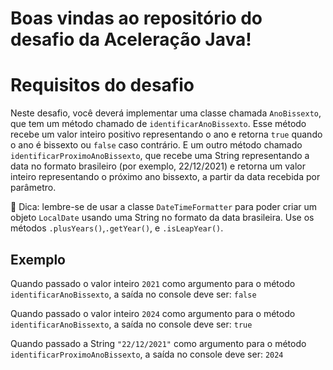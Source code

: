# Boas vindas ao repositório do desafio da Aceleração Java!

# Requisitos do desafio

Neste desafio, você deverá implementar uma classe chamada `AnoBissexto`, que tem um método chamado de `identificarAnoBissexto`. Esse método recebe um valor inteiro positivo representando o ano e retorna `true` quando o ano é bissexto ou `false` caso contrário. E um outro método chamado `identificarProximoAnoBissexto`, que recebe uma String representando a data no formato brasileiro (por exemplo, 22/12/2021) e retorna um valor inteiro representando o próximo ano bissexto, a partir da data recebida por parâmetro.

🥸 Dica: lembre-se de usar a classe `DateTimeFormatter` para poder criar um objeto `LocalDate` usando uma String no formato da data brasileira. Use os métodos `.plusYears()`,`.getYear()`, e `.isLeapYear()`.

## Exemplo

Quando passado o valor inteiro `2021` como argumento para o método `identificarAnoBissexto`, a saída no console deve ser: `false`

Quando passado o valor inteiro `2024` como argumento para o método `identificarAnoBissexto`, a saída no console deve ser: `true`

Quando passado a String `"22/12/2021"` como argumento para o método `identificarProximoAnoBissexto`, a saída no console deve ser: `2024`
